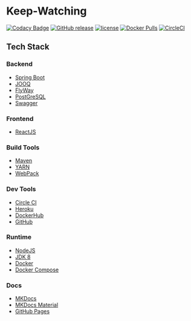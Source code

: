 # Keep-Watching

[![Codacy Badge](https://api.codacy.com/project/badge/Grade/74ff3bbdb55447dbb970e2fa74a60c4e)](https://www.codacy.com/app/joostvdg/keep-watching?utm_source=github.com&utm_medium=referral&utm_content=joostvdg/keep-watching&utm_campaign=badger)
[![GitHub release](https://img.shields.io/github/release/joostvdg/keep-watching.svg)]()
[![license](https://img.shields.io/github/license/joostvdg/keep-watching.svg)]()
[![Docker Pulls](https://img.shields.io/docker/pulls/caladreas/keep-watching-be.svg)]()
[![CircleCI](https://circleci.com/gh/joostvdg/keep-watching.svg?style=svg)](https://circleci.com/gh/joostvdg/keep-watching)

## Tech Stack

### Backend

* [Spring Boot](https://projects.spring.io/spring-boot/)
* [JOOQ](https://www.jooq.org/)
* [FlyWay](https://flywaydb.org/)
* [PostGreSQL](https://www.postgresql.org/)
* [Swagger](https://swagger.io/)

### Frontend

* [ReactJS](https://facebook.github.io/react/)

### Build Tools

* [Maven](https://maven.apache.org/)
* [YARN](https://yarnpkg.com/en/)
* [WebPack](https://webpack.github.io/)

### Dev Tools

* [Circle CI](https://circleci.com)
* [Heroku](https://www.heroku.com)
* [DockerHub](https://hub.docker.com/r/caladreas/keep-watching-be/)
* [GitHub](https://github.com/joostvdg/keep-watching)

### Runtime

* [NodeJS](https://nodejs.org/en/)
* [JDK 8](http://www.oracle.com/technetwork/java/javase/downloads/jdk8-downloads-2133151.html)
* [Docker](https://www.docker.com/)
* [Docker Compose](https://docs.docker.com/compose/)

### Docs
* [MKDocs](http://www.mkdocs.org/)
* [MKDocs Material](https://squidfunk.github.io/mkdocs-material/)
* [GitHub Pages](https://joostvdg.github.io/keep-watching)




